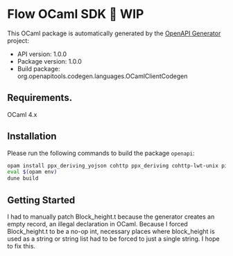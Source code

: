 # Flow OCaml SDK 🚧 WIP

This OCaml package is automatically generated by the [OpenAPI Generator](https://openapi-generator.tech) project:

- API version: 1.0.0
- Package version: 1.0.0
- Build package: org.openapitools.codegen.languages.OCamlClientCodegen

## Requirements.

OCaml 4.x

## Installation

Please run the following commands to build the package `openapi`:

```sh
opam install ppx_deriving_yojson cohttp ppx_deriving cohttp-lwt-unix pin ocaml-migrate-parsetree 1.3.1
eval $(opam env)
dune build
```

## Getting Started

I had to manually patch Block_height.t because the generator creates an empty record, an illegal declaration in OCaml.
Because I forced Block_height.t to be a no-op int, necessary places where block_height is used as a string or string list had to be forced to just a single string. I hope to fix this.
